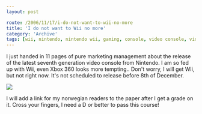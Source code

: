 ```yaml
---
layout: post

route: /2006/11/17/i-do-not-want-to-wii-no-more
title: 'I do not want to Wii no more'
category: 'Archive'
tags: [wii, nintendo, nintendo wii, gaming, console, video console, video games]
---
```


I just handed in 11 pages of pure marketing management about the release of the
latest seventh generation video console from Nintendo. I am so fed up with Wii,
even Xbox 360 looks more tempting.. Don't worry, I will get Wii, but not right
now. It's not scheduled to release before 8th of December.

<img src="/img/blog/imga0b8cb1e28fdc0ee8b6a4244c5e27847.jpg" class="ph"/>

I will add a link for my norwegian readers to the paper after I get a grade on
it. Cross your fingers, I need a D or better to pass this course!
